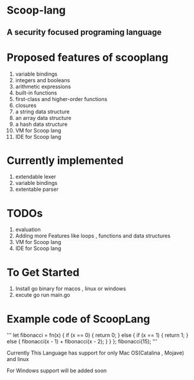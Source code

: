 # Scoop-lang
## A security focused programing language 

# Proposed features of scooplang 
1. variable bindings
2. integers and booleans
3. arithmetic expressions
4. built-in functions
5. first-class and higher-order functions
6. closures
7. a string data structure
8. an array data structure
9. a hash data structure
10. VM for Scoop lang
11. IDE for Scoop lang

# Currently implemented 
1. extendable lexer
2. variable bindings
3. extentable parser

# TODOs
1. evaluation
2. Adding more Features like loops , functions and data structures
3. VM for Scoop lang
4. IDE for Scoop lang 

# To Get Started
1. Install go binary for macos , linux or windows
2. excute go run main.go

# Example code of ScoopLang
'''
let fibonacci = fn(x) { 
if (x == 0) {
return 0; 
} else {
if (x == 1) {
return 1;
} 
else {
fibonacci(x - 1) + fibonacci(x - 2);
} 
}
}; 
fibonacci(15);
'''

Currently This Language has support for only Mac OS(Catalina , Mojave) and linux

For Windows support will be added soon
